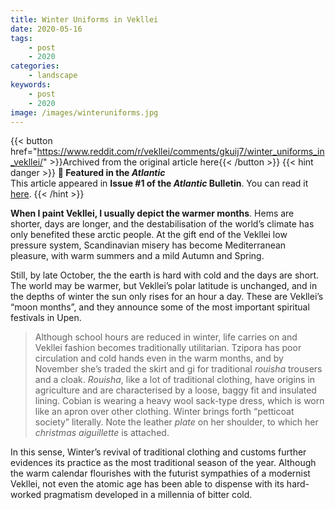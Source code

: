```yaml
---
title: Winter Uniforms in Vekllei
date: 2020-05-16
tags:
    - post
    - 2020
categories:
    - landscape
keywords:
    - post
    - 2020
image: /images/winteruniforms.jpg
---
```

{{< button href="https://www.reddit.com/r/vekllei/comments/gkuij7/winter_uniforms_in_vekllei/" >}}Archived from the original article here{{< /button >}}
{{< hint danger >}}
**🌼 Featured in the *Atlantic***  
This article appeared in **Issue #1 of the *Atlantic* Bulletin**. You can read it [here](//newsdesk/bulletin/2020/1).
{{< /hint >}}

**When I paint Vekllei, I usually depict the warmer months**. Hems are shorter, days are longer, and the destabilisation of the world’s climate has only benefited these arctic people. At the gift end of the Vekllei low pressure system, Scandinavian misery has become Mediterranean pleasure, with warm summers and a mild Autumn and Spring.

Still, by late October, the the earth is hard with cold and the days are short. The world may be warmer, but Vekllei’s polar latitude is unchanged, and in the depths of winter the sun only rises for an hour a day. These are Vekllei’s “moon months”, and they announce some of the most important spiritual festivals in Upen.

>Although school hours are reduced in winter, life carries on and Vekllei fashion becomes traditionally utilitarian. Tzipora has poor circulation and cold hands even in the warm months, and by November she’s traded the skirt and gi for traditional *rouisha* trousers and a cloak. *Rouisha*, like a lot of traditional clothing, have origins in agriculture and are characterised by a loose, baggy fit and insulated lining. Cobian is wearing a heavy wool sack-type dress, which is worn like an apron over other clothing. Winter brings forth “petticoat society” literally. Note the leather *plate* on her shoulder, to which her *christmas aiguillette* is attached.

In this sense, Winter’s revival of traditional clothing and customs further evidences its practice as the most traditional season of the year. Although the warm calendar flourishes with the futurist sympathies of a modernist Vekllei, not even the atomic age has been able to dispense with its hard-worked pragmatism developed in a millennia of bitter cold.
